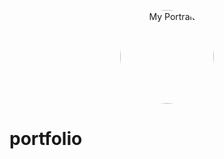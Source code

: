 <p align="center">
  <img src="assets/profile.jpg" alt="My Portrait" width="150" style="border-radius: 50%;">
</p>


# portfolio

